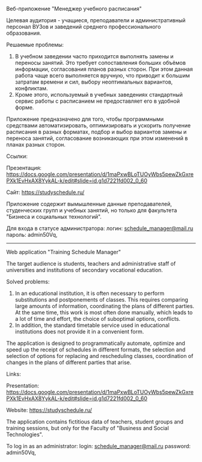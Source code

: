 Веб-приложение "Менеджер учебного расписания"

Целевая аудитория - учащиеся, преподаватели и административный персонал ВУЗов и заведений среднего профессионального образования.

Решаемые проблемы:
1. В учебном заведении часто приходится выполнять замены и переносы занятий. Это требует сопоставления больших объёмов информации, согласования планов разных сторон. При этом данная работа чаще всего выполняется вручную, что приводит к большим затратам времени и сил, выбору неоптимальных вариантов, конфликтам.
2. Кроме этого, используемый в учебных заведениях стандартный сервис работы с расписанием не предоставляет его в удобной форме.


Приложение предназначено для того, чтобы программными средствами автоматизировать, оптимизировать и ускорить получение расписания в разных форматах, подбор и выбор вариантов замены и переноса занятий, согласование возникающих при этом изменений в планах разных сторон.


Ссылки:

Презентация: https://docs.google.com/presentation/d/1maPxwBLoTUOyWbs5pewZkGxrePXk1EvHxAX8YykAL-k/edit#slide=id.g1d7221fd002_0_60

Сайт: https://studyschedule.ru/


Приложение содержит вымышленные данные преподавателей, студенческих групп и учебных занятий, но только для факультета "Бизнеса и социальных технологий".

Для входа в статусе администратора:
    логин: schedule_manager@mail.ru
    пароль: admin50Vq,
     
-------------------------------------------------------------------------------------------------------------------------------

Web application "Training Schedule Manager"

The target audience is students, teachers and administrative staff of universities and institutions of secondary vocational education.

Solved problems:
1. In an educational institution, it is often necessary to perform substitutions and postponements of classes. This requires comparing large amounts of information, coordinating the plans of different parties. At the same time, this work is most often done manually, which leads to a lot of time and effort, the choice of suboptimal options, conflicts.
2. In addition, the standard timetable service used in educational institutions does not provide it in a convenient form.


The application is designed to programmatically automate, optimize and speed up the receipt of schedules in different formats, the selection and selection of options for replacing and rescheduling classes, coordination of changes in the plans of different parties that arise.


Links:

Presentation: https://docs.google.com/presentation/d/1maPxwBLoTUOyWbs5pewZkGxrePXk1EvHxAX8YykAL-k/edit#slide=id.g1d7221fd002_0_60

Website: https://studyschedule.ru/


The application contains fictitious data of teachers, student groups and training sessions, but only for the Faculty of "Business and Social Technologies".

To log in as an administrator:
    login: schedule_manager@mail.ru
    password: admin50Vq,